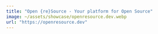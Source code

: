 ```yaml
---
title: "Open {re}Source - Your platform for Open Source"
image: ~/assets/showcase/openresource.dev.webp
url: "https://openresource.dev"
---
```

